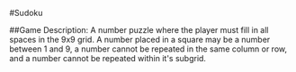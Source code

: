 #Sudoku

##Game Description:
A number puzzle where the player must fill in all spaces in the 9x9 grid. A number placed in a square may be a number between 1 and 9, a number cannot be repeated in the same column or row, and a number cannot be repeated within it's subgrid. 

